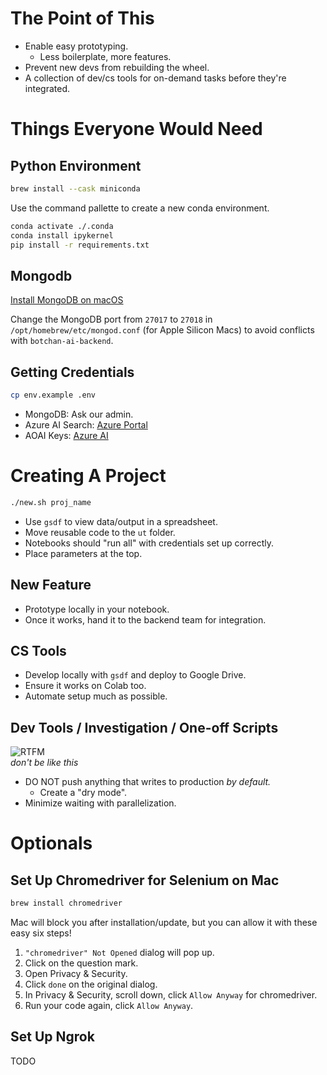 # The Point of This

- Enable easy prototyping.
  - Less boilerplate, more features.
- Prevent new devs from rebuilding the wheel.
- A collection of dev/cs tools for on-demand tasks before they're integrated.

# Things Everyone Would Need

## Python Environment

```bash
brew install --cask miniconda
```

Use the command pallette to create a new conda environment.

```bash
conda activate ./.conda
conda install ipykernel
pip install -r requirements.txt
```

## Mongodb
[Install MongoDB on macOS](https://www.mongodb.com/docs/manual/tutorial/install-mongodb-on-os-x/)

Change the MongoDB port from `27017` to `27018` in `/opt/homebrew/etc/mongod.conf` (for Apple Silicon Macs) to avoid conflicts with `botchan-ai-backend`.

## Getting Credentials

```bash
cp env.example .env
```

- MongoDB: Ask our admin.
- Azure AI Search: [Azure Portal](https://portal.azure.com/#view/Microsoft_Azure_ProjectOxford/CognitiveServicesHub/~/CognitiveSearch)
- AOAI Keys: [Azure AI](https://ai.azure.com/resource/overview?wsid=/subscriptions/a33bf290-a59d-49e8-94c3-d8b7f0f9a066/resourceGroups/wevnal-openai-playground/providers/Microsoft.CognitiveServices/accounts/wevnal-openai-playground2)


# Creating A Project

```bash
./new.sh proj_name
```
- Use `gsdf` to view data/output in a spreadsheet.
- Move reusable code to the `ut` folder.
- Notebooks should "run all" with credentials set up correctly.
- Place parameters at the top.

## New Feature

- Prototype locally in your notebook.
- Once it works, hand it to the backend team for integration.


## CS Tools

- Develop locally with `gsdf` and deploy to Google Drive.
- Ensure it works on Colab too.
- Automate setup much as possible.

## Dev Tools / Investigation / One-off Scripts

![RTFM](https://imgs.xkcd.com/comics/rtfm.png)  
*don't be like this*

- DO NOT push anything that writes to production *by default.*
  - Create a "dry mode".
- Minimize waiting with parallelization.

# Optionals

## Set Up Chromedriver for Selenium on Mac

```bash
brew install chromedriver
```

Mac will block you after installation/update, but you can allow it with these easy six steps!
1. `"chromedriver" Not Opened` dialog will pop up.
2. Click on the question mark.
3. Open Privacy & Security.
4. Click `done` on the original dialog.
5. In Privacy & Security, scroll down, click `Allow Anyway` for chromedriver.
6. Run your code again, click `Allow Anyway`.

## Set Up Ngrok

TODO
